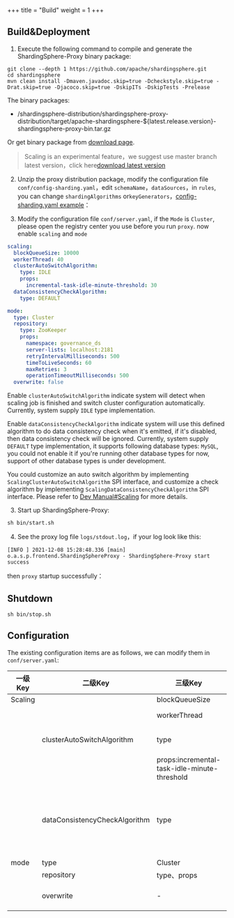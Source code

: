 +++
title = "Build"
weight = 1
+++

## Build&Deployment

1. Execute the following command to compile and generate the ShardingSphere-Proxy binary package:

```
git clone --depth 1 https://github.com/apache/shardingsphere.git
cd shardingsphere
mvn clean install -Dmaven.javadoc.skip=true -Dcheckstyle.skip=true -Drat.skip=true -Djacoco.skip=true -DskipITs -DskipTests -Prelease
```

The binary packages:
- /shardingsphere-distribution/shardingsphere-proxy-distribution/target/apache-shardingsphere-${latest.release.version}-shardingsphere-proxy-bin.tar.gz

Or get binary package from [download page]( https://shardingsphere.apache.org/document/current/en/downloads/ ).

> Scaling is an experimental feature，we suggest use master branch latest version，click here[download latest version]( https://github.com/apache/shardingsphere#nightly-builds )

2. Unzip the proxy distribution package, modify the configuration file `conf/config-sharding.yaml`，edit `schemaName`，`dataSources`，in `rules`, you can change `shardingAlgorithms` or`keyGenerators`，[config-sharding.yaml example]( https://github.com/apache/shardingsphere/blob/master/examples/docker/shardingsphere-proxy/sharding/conf/config-sharding.yaml )：

3. Modify the configuration file `conf/server.yaml`, if the `Mode` is `Cluster`, please open the registry center you use before you run `proxy`.
now enable `scaling` and `mode`
```yaml
scaling:
  blockQueueSize: 10000
  workerThread: 40
  clusterAutoSwitchAlgorithm:
    type: IDLE
    props:
      incremental-task-idle-minute-threshold: 30
  dataConsistencyCheckAlgorithm:
    type: DEFAULT

mode:
  type: Cluster
  repository:
    type: ZooKeeper
    props:
      namespace: governance_ds
      server-lists: localhost:2181
      retryIntervalMilliseconds: 500
      timeToLiveSeconds: 60
      maxRetries: 3
      operationTimeoutMilliseconds: 500
  overwrite: false
```

Enable `clusterAutoSwitchAlgorithm` indicate system will detect when scaling job is finished and switch cluster configuration automatically. Currently, system supply `IDLE` type implementation.

Enable `dataConsistencyCheckAlgorithm` indicate system will use this defined algorithm to do data consistency check when it's emitted, if it's disabled, then data consistency check will be ignored. Currently, system supply `DEFAULT` type implementation, it supports following database types: `MySQL`, you could not enable it if you're running other database types for now, support of other database types is under development.

You could customize an auto switch algorithm by implementing `ScalingClusterAutoSwitchAlgorithm` SPI interface, and customize a check algorithm by implementing `ScalingDataConsistencyCheckAlgorithm` SPI interface. Please refer to [Dev Manual#Scaling](/en/dev-manual/scaling/) for more details.

3. Start up ShardingSphere-Proxy:

```
sh bin/start.sh
```

4. See the proxy log file `logs/stdout.log`，if your log look like this:
```
[INFO ] 2021-12-08 15:28:48.336 [main] o.a.s.p.frontend.ShardingSphereProxy - ShardingSphere-Proxy start success
```
then `proxy` startup successfully：

## Shutdown

```
sh bin/stop.sh
```

## Configuration

The existing configuration items are as follows, we can modify them in `conf/server.yaml`:

| 一级Key | 二级Key                       | 三级Key                                                      | 说明                                                         | 默认值    |
| ------- | ----------------------------- | ------------------------------------------------------------ | ------------------------------------------------------------ | --------- |
| Scaling |                               | blockQueueSize                                               | Queue size of data transmission channel                       | 10000     |
|         |                               | workerThread                                                 | Worker thread pool size, the number of migration task threads allowed to run concurrently      | 40        |
|         | clusterAutoSwitchAlgorithm    | type                                                         | Enable automatic detection of task completion and switch configuration, currently the system provides IDLE type implementation | -         |
|         |                               | props:incremental-task-idle-minute-threshold                 | The maximum idle time of incremental synchronization, if it exceeds this value, enter the next state    | 30 (minutes) |
|         | dataConsistencyCheckAlgorithm | type                                                         | Configure the dataConsistencyCheckAlgorithm, closing the configuration system will not perform data verification. At present, the system provides the implementation of the DEFAULT type, and the database currently supported by the DEFAULT algorithm: MySQL. Other databases cannot open this configuration item, and related support is still under development.for more detail[/dev-manual/scaling/#scalingdataconsistencycheckalgorithm](/en/dev-manual/scaling/#scalingdataconsistencycheckalgorithm)。 | -         |
| mode    | type                          | Cluster                                                      |                                                              | -         |
|         | repository                    | type、props | registry center，now support Zookeeper，Etcd                            | -         |
|         | overwrite                     | -                                                            | Control whether the configuration file covers the registry center metadata, which can generally be used during testing.     | false     |
